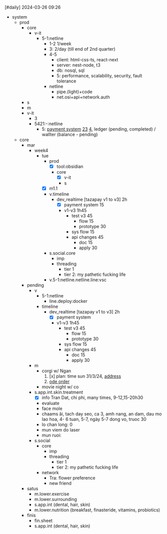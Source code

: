 [#daily]
2024-03-26
09:26

- system
	- prod
		- core
			- v-it
				- 5-1:netline
					- 1-2 1/week
					- 3: 2/day (till end of 2nd quarter)
					- 4-5
						- client: html-css-ts, react-next
						- server: nest-node, t3
						- db: nosql, sql
						- 5: performance, scalability, security, fault tolerance
					- netline 
						- pipe.(light)+code
						- net.osi+api+network.auth
		- s
		- m
		- v-it
			- 3
			- 5421:-:netline
				- 5: [payment system](https://blog.bytebytego.com/p/ep-39-accounting-101-in-payment-systems) [2](https://blog.bytebytego.com/p/ep28-the-payments-ecosystem-also)[3](https://blog.bytebytego.com/p/payment-system) [4](https://newsletter.pragmaticengineer.com/p/designing-a-payment-system), ledger (pending, completed) / wallter (balance - pending)
	- core
		- mar
			- week4
				- tue
					- prod
						- [x] tool:obsidian
						- core
							- [x] v-it
							- s
					- [x] m1.1
					- v.timeline
						- dev_realtime [tazapay v1 to v3] 2h
							- [x] payment system 15
							- v1-v3 1h45
								- test v3 45
									- flow 15
									- prototype 30
								- sys flow 15
								- api changes 45
									- doc 15
									- apply 30
					- s.social.core
						- imp
						- threading
							- tier 1
							- tier 2: my pathetic fucking life
					- v.5-1:netline.netline.line:vsc
		- pending
			- v
				- 5-1:netline
					- line.deploy:docker
				- timeline
					- dev_realtime [tazapay v1 to v3] 2h
						- [x] payment system
						- v1-v3 1h45
							- test v3 45
								- flow 15
								- prototype 30
							- sys flow 15
							- api changes 45
								- doc 15
								- apply 30
			- m
				- corgi w/ Ngan
					1. [x] plan: time sun 31/3/24, [address](https://www.google.com/maps/place/C%C3%A0+Ph%C3%AA+Mu%E1%BB%91i+3A/@10.81003,106.7035552,15z/data=!4m14!1m7!3m6!1s0x317529ac4a614071:0x26d3e1100ce95a3b!2zQ8OgIFBow6ogTXXhu5FpIDNB!8m2!3d10.81003!4d106.7035552!16s%2Fg%2F11ty70vynw!3m5!1s0x317529ac4a614071:0x26d3e1100ce95a3b!8m2!3d10.81003!4d106.7035552!16s%2Fg%2F11ty70vynw?entry=ttu) 
					2. [ode order](https://www.facebook.com/messenger_media?attachment_id=1559235134622382&message_id=mid.%24cAAAHBClWiauUqf7CJWOeLl5GzOJg&thread_id=103344079272658)
				- movie night w/ co
			- s.app.int.skin.treatment
				- [x] info Tran Dat, chi phi, many times, 9-12,15-20h30
				- evaluate 
				- face mole
				- chaams ãi, tach day seo, ca 3, amh nang, an dam, dau mo lao hoa, 4-  6 tuan, 5-7, ngày 5-7 dong vo, truoc 30
				- lo chan long: 0
				- mun viem do laser
				- mun ruoi: 
			- s.social
				- core
					- imp
					- threading
						- tier 1
						- tier 2: my pathetic fucking life
				- network
					- Tra: flower preference
					- new friend
		- satus
			- m.lower.exercise
			- m.lower.surrounding
			- s.app.int (dental, hair, skin)
			- m.lower.nutrition (breakfast, finasteride, vitamins, probiotics)
		- finis
			- fin.sheet
			- s.app.int (dental, hair, skin)